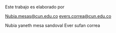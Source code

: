 Este trabajo es elaborado por 

Nubia.mesas@cun.edu.co
evers.correa@cun.edu.co

Nubia yaneth mesa sandoval
Ever sufan correa


